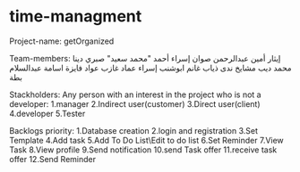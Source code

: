 # time-managment

Project-name: getOrganized

Team-members:
إيثار أمين عبدالرحمن صوان
إسراء أحمد "محمد سعيد" صبري
دينا محمد ديب مشايخ
ندى ذياب غانم ابوشنب
إسراء عماد غازب عواد
فايزة اسامة عبدالسلام بطة

Stackholders:
Any person with an interest in the project who is not a
developer:
1.manager
2.Indirect user(customer)
3.Direct user(client)
4.developer
5.Tester

Backlogs priority:
1.Database creation
2.login and registration
3.Set Template
4.Add task
5.Add To Do List\Edit to do list
6.Set Reminder
7.View Task
8.View profile 
9.Send notification
10.send Task offer 
11.receive task offer
12.Send Reminder







